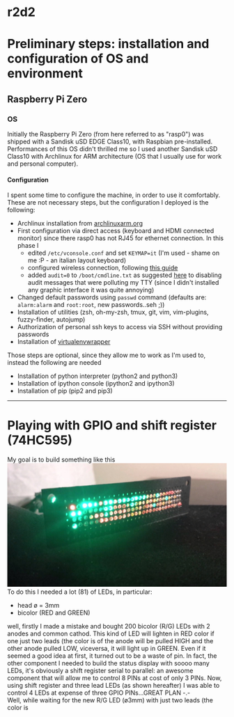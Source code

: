 # r2d2

# Preliminary steps: installation and configuration of OS and environment

## Raspberry Pi Zero
### OS
Initially the Raspberry Pi Zero (from here referred to as "rasp0") was shipped with a Sandisk uSD EDGE Class10, with Raspbian pre-installed. Performances of this OS didn't thrilled me so I used another Sandisk uSD Class10 with Archlinux for ARM architecture (OS that I usually use for work and personal computer).
#### Configuration
I spent some time to configure the machine, in order to use it comfortably. These are not necessary steps, but the configuration I deployed is the following:
- Archlinux installation from [archlinuxarm.org](https://archlinuxarm.org/platforms/armv6/raspberry-pi)
- First configuration via direct access (keyboard and HDMI connected monitor) since there rasp0 has not RJ45 for ethernet connection. In this phase I
	- edited `/etc/vconsole.conf` and set `KEYMAP=it` (I'm used - shame on me :P - an italian layout keyboard)
	- configured wireless connection, following [this guide](https://raspberrypi.stackexchange.com/a/7992)
	- added `audit=0` to `/boot/cmdline.txt` as suggested [here](https://archlinuxarm.org/forum/viewtopic.php?f=60&t=13175#p59729) to disabling audit messages that were polluting my TTY (since I didn't installed any graphic interface it was quite annoying)
- Changed default passwords using `passwd` command (defaults are: `alarm:alarm` and `root:root`, new passwords..seh ;))
- Installation of utilities (zsh, oh-my-zsh, tmux, git, vim, vim-plugins, fuzzy-finder, autojump)
- Authorization of personal ssh keys to access via SSH without providing passwords
- Installation of [virtualenvwrapper](https://virtualenvwrapper.readthedocs.io/en/latest/)

Those steps are optional, since they allow me to work as I'm used to, instead the following are needed
- Installation of python interpreter (python2 and python3)
- Installation of ipython console (ipython2 and ipython3)
- Installation of pip (pip2 and pip3)

***

# Playing with GPIO and shift register (74HC595)
My goal is to build something like this  
![back-status_display](images/status_leds.jpg)  
To do this I needed a lot (81) of LEDs, in particular:
- head ø = 3mm
- bicolor (RED and GREEN)

well, firstly I made a mistake and bought 200 bicolor (R/G) LEDs with 2 anodes and common cathod. This kind of LED will lighten in RED color if one just two leads (the color is of the anode will be pulled HIGH and the other anode pulled LOW, viceversa, it will light up in GREEN. Even if it seemed a good idea at first, it turned out to be a waste of pin. In fact, the other component I needed to build the status display with soooo many LEDs, it's obviously a shift register serial to parallel: an awesome component that will allow me to control 8 PINs at cost of only 3 PINs. Now, using shift register and three lead LEDs (as shown hereafter) I was able to control 4 LEDs at expense of three GPIO PINs...GREAT PLAN -.-  
Well, while waiting for the new R/G LED (ø3mm) with just two leads (the color is 
